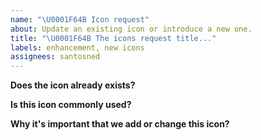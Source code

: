 ```yaml
---
name: "\U0001F64B Icon request"
about: Update an existing icon or introduce a new one.
title: "\U0001F64B The icons request title..."
labels: enhancement, new icons
assignees: santosned
---
```


**Does the icon already exists?**

**Is this icon commonly used?**

**Why it's important that we add or change this icon?**
